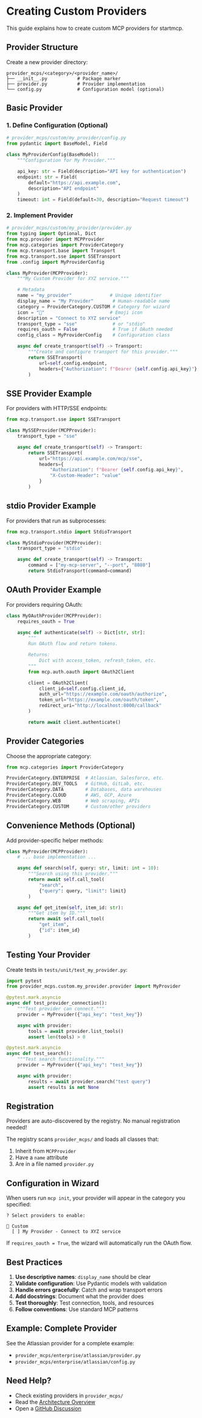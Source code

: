 # Creating Custom Providers

This guide explains how to create custom MCP providers for startmcp.

## Provider Structure

Create a new provider directory:

```
provider_mcps/<category>/<provider_name>/
├── __init__.py           # Package marker
├── provider.py           # Provider implementation
└── config.py             # Configuration model (optional)
```

## Basic Provider

### 1. Define Configuration (Optional)

```python
# provider_mcps/custom/my_provider/config.py
from pydantic import BaseModel, Field

class MyProviderConfig(BaseModel):
    """Configuration for My Provider."""

    api_key: str = Field(description="API key for authentication")
    endpoint: str = Field(
        default="https://api.example.com",
        description="API endpoint"
    )
    timeout: int = Field(default=30, description="Request timeout")
```

### 2. Implement Provider

```python
# provider_mcps/custom/my_provider/provider.py
from typing import Optional, Dict
from mcp.provider import MCPProvider
from mcp.categories import ProviderCategory
from mcp.transport.base import Transport
from mcp.transport.sse import SSETransport
from .config import MyProviderConfig

class MyProvider(MCPProvider):
    """My Custom Provider for XYZ service."""

    # Metadata
    name = "my_provider"              # Unique identifier
    display_name = "My Provider"       # Human-readable name
    category = ProviderCategory.CUSTOM # Category for wizard
    icon = "🔧"                        # Emoji icon
    description = "Connect to XYZ service"
    transport_type = "sse"             # or "stdio"
    requires_oauth = False             # True if OAuth needed
    config_class = MyProviderConfig    # Configuration class

    async def create_transport(self) -> Transport:
        """Create and configure transport for this provider."""
        return SSETransport(
            url=self.config.endpoint,
            headers={"Authorization": f"Bearer {self.config.api_key}"}
        )
```

## SSE Provider Example

For providers with HTTP/SSE endpoints:

```python
from mcp.transport.sse import SSETransport

class MySSEProvider(MCPProvider):
    transport_type = "sse"

    async def create_transport(self) -> Transport:
        return SSETransport(
            url="https://api.example.com/mcp/sse",
            headers={
                "Authorization": f"Bearer {self.config.api_key}",
                "X-Custom-Header": "value"
            }
        )
```

## stdio Provider Example

For providers that run as subprocesses:

```python
from mcp.transport.stdio import StdioTransport

class MyStdioProvider(MCPProvider):
    transport_type = "stdio"

    async def create_transport(self) -> Transport:
        command = ["my-mcp-server", "--port", "8080"]
        return StdioTransport(command=command)
```

## OAuth Provider Example

For providers requiring OAuth:

```python
class MyOAuthProvider(MCPProvider):
    requires_oauth = True

    async def authenticate(self) -> Dict[str, str]:
        """
        Run OAuth flow and return tokens.

        Returns:
            Dict with access_token, refresh_token, etc.
        """
        from mcp.auth.oauth import OAuth2Client

        client = OAuth2Client(
            client_id=self.config.client_id,
            auth_url="https://example.com/oauth/authorize",
            token_url="https://example.com/oauth/token",
            redirect_uri="http://localhost:8000/callback"
        )

        return await client.authenticate()
```

## Provider Categories

Choose the appropriate category:

```python
from mcp.categories import ProviderCategory

ProviderCategory.ENTERPRISE  # Atlassian, Salesforce, etc.
ProviderCategory.DEV_TOOLS   # GitHub, GitLab, etc.
ProviderCategory.DATA        # Databases, data warehouses
ProviderCategory.CLOUD       # AWS, GCP, Azure
ProviderCategory.WEB         # Web scraping, APIs
ProviderCategory.CUSTOM      # Custom/other providers
```

## Convenience Methods (Optional)

Add provider-specific helper methods:

```python
class MyProvider(MCPProvider):
    # ... base implementation ...

    async def search(self, query: str, limit: int = 10):
        """Search using this provider."""
        return await self.call_tool(
            "search",
            {"query": query, "limit": limit}
        )

    async def get_item(self, item_id: str):
        """Get item by ID."""
        return await self.call_tool(
            "get_item",
            {"id": item_id}
        )
```

## Testing Your Provider

Create tests in `tests/unit/test_my_provider.py`:

```python
import pytest
from provider_mcps.custom.my_provider.provider import MyProvider

@pytest.mark.asyncio
async def test_provider_connection():
    """Test provider can connect."""
    provider = MyProvider({"api_key": "test_key"})

    async with provider:
        tools = await provider.list_tools()
        assert len(tools) > 0

@pytest.mark.asyncio
async def test_search():
    """Test search functionality."""
    provider = MyProvider({"api_key": "test_key"})

    async with provider:
        results = await provider.search("test query")
        assert results is not None
```

## Registration

Providers are auto-discovered by the registry. No manual registration needed!

The registry scans `provider_mcps/` and loads all classes that:
1. Inherit from `MCPProvider`
2. Have a `name` attribute
3. Are in a file named `provider.py`

## Configuration in Wizard

When users run `mcp init`, your provider will appear in the category you specified:

```
? Select providers to enable:

🔧 Custom
  [ ] My Provider - Connect to XYZ service
```

If `requires_oauth = True`, the wizard will automatically run the OAuth flow.

## Best Practices

1. **Use descriptive names**: `display_name` should be clear
2. **Validate configuration**: Use Pydantic models with validation
3. **Handle errors gracefully**: Catch and wrap transport errors
4. **Add docstrings**: Document what the provider does
5. **Test thoroughly**: Test connection, tools, and resources
6. **Follow conventions**: Use standard MCP patterns

## Example: Complete Provider

See the Atlassian provider for a complete example:
- `provider_mcps/enterprise/atlassian/provider.py`
- `provider_mcps/enterprise/atlassian/config.py`

## Need Help?

- Check existing providers in `provider_mcps/`
- Read the [Architecture Overview](../architecture/overview.md)
- Open a [GitHub Discussion](https://github.com/yourusername/startmcp/discussions)
